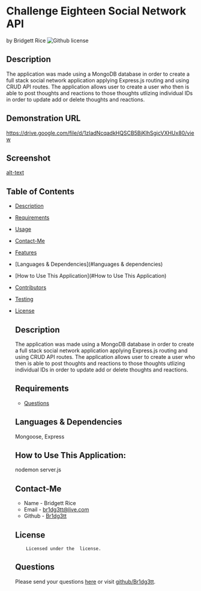 # Challenge Eighteen Social Network API 
  by Bridgett Rice
  ![Github license](https://img.shields.io/badge/license--yellowgreen.svg)
  ## Description
  The application was made using a MongoDB database in order to create a full stack social network application applying Express.js routing and using CRUD API routes.  The application allows user to create a user who then is able to post thoughts and reactions to those thoughts utlizing individual IDs in order to update add or delete thoughts and reactions.
  ## Demonstration URL
  https://drive.google.com/file/d/1zIadNcqadkHQSCB5BjKlhSgicVXHUx80/view
  ## Screenshot
  [alt-text]("")
  ## Table of Contents
  * [Description](#description)
  * [Requirements](#requirements)
  * [Usage](#usage)
  * [Contact-Me](#contact-me)
  * [Features](#features)
  * [Languages & Dependencies](#languages & dependencies)
  * [How to Use This Application](#How to Use This Application)
  * [Contributors](#contributors)
  * [Testing](#testing)
  
* [License](#license)

  ## Description
  The application was made using a MongoDB database in order to create a full stack social network application applying Express.js routing and using CRUD API routes.  The application allows user to create a user who then is able to post thoughts and reactions to those thoughts utlizing individual IDs in order to update add or delete thoughts and reactions.
  ## Requirements
  * [Questions](#questions)
 
  ## Languages & Dependencies
  Mongoose, Express
 
  ## How to Use This Application:

  nodemon server.js
  
  ## Contact-Me
  * Name - Bridgett Rice
  * Email - br1dg3tt@live.com
  * Github - [Br1dg3tt](https://github.com/Br1dg3tt/)

  ## License
          
          Licensed under the  license.
  ## Questions
  Please send your questions [here](mailto:br1dg3tt@live.com?subject=[GitHub]%20Dev%20Connect) or visit [github/Br1dg3tt](https://github.com/Br1dg3tt).